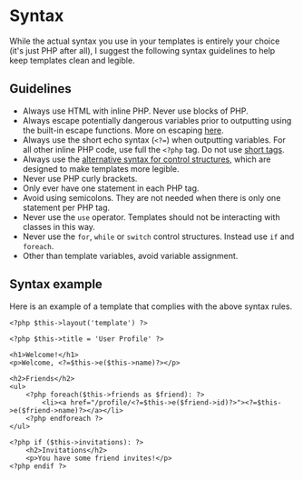 Syntax
======

While the actual syntax you use in your templates is entirely your choice (it's just PHP after all), I suggest the following syntax guidelines to help keep templates clean and legible.

## Guidelines

- Always use HTML with inline PHP. Never use blocks of PHP.
- Always escape potentially dangerous variables prior to outputting using the built-in escape functions. More on escaping [here](/escape).
- Always use the short echo syntax (`<?=`) when outputting variables. For all other inline PHP code, use full the `<?php` tag. Do not use [short tags](http://us3.php.net/manual/en/ini.core.php#ini.short-open-tag).
- Always use the [alternative syntax for control structures](http://php.net/manual/en/control-structures.alternative-syntax.php), which are designed to make templates more legible.
- Never use PHP curly brackets.
- Only ever have one statement in each PHP tag.
- Avoid using semicolons. They are not needed when there is only one statement per PHP tag.
- Never use the `use` operator. Templates should not be interacting with classes in this way.
- Never use the `for`, `while` or `switch` control structures. Instead use `if` and `foreach`.
- Other than template variables, avoid variable assignment.

## Syntax example

Here is an example of a template that complies with the above syntax rules.

~~~language-php
<?php $this->layout('template') ?>

<?php $this->title = 'User Profile' ?>

<h1>Welcome!</h1>
<p>Welcome, <?=$this->e($this->name)?></p>

<h2>Friends</h2>
<ul>
    <?php foreach($this->friends as $friend): ?>
        <li><a href="/profile/<?=$this->e($friend->id)?>"><?=$this->e($friend->name)?></a></li>
    <?php endforeach ?>
</ul>

<?php if ($this->invitations): ?>
    <h2>Invitations</h2>
    <p>You have some friend invites!</p>
<?php endif ?>
~~~
